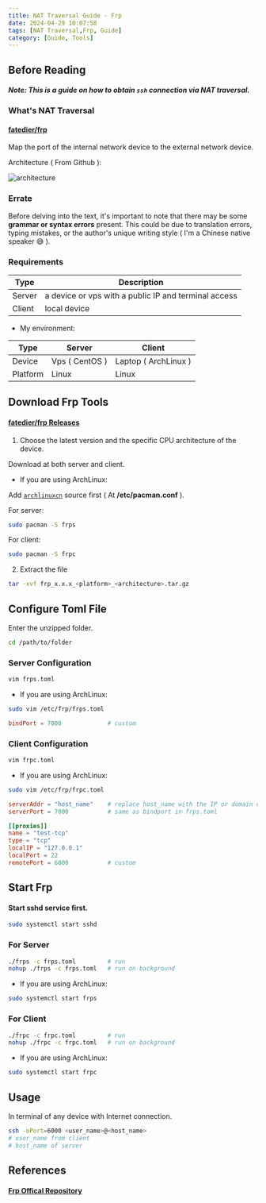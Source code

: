 ```yaml
---
title: NAT Traversal Guide - Frp
date: 2024-04-29 10:07:58
tags: [NAT Traversal,Frp, Guide]
category: [Guide, Tools]
---
```


## Before Reading

#### _Note: This is a guide on how to obtain ``ssh`` connection via NAT traversal._

### What's NAT Traversal

#### [fatedier/frp](https://github.com/fatedier/frp)

Map the port of the internal network device to the external network device.

Architecture ( From Github ):

![architecture](architecture.webp)

### Errate

Before delving into the text, it's important to note that there may be some **grammar or syntax errors** present. This could be due to translation errors, typing mistakes, or the author's unique writing style ( I'm a Chinese native speaker 😅 ).

### Requirements

| Type   | Description                                          |
|--------|------------------------------------------------------|
| Server | a device or vps with a public IP and terminal access |
| Client | local device                                         |

- My environment:

| Type     | Server            | Client               |
|----------|-------------------|----------------------|
| Device   | Vps ( CentOS )    | Laptop ( ArchLinux ) |
| Platform | Linux             | Linux                |

## Download Frp Tools

#### [fatedier/frp Releases](https://github.com/fatedier/frp/releases)

1. Choose the latest version and the specific CPU architecture of the device.

Download at both server and client.

- If you are using ArchLinux:

Add [``archlinuxcn``](https://www.archlinuxcn.org/archlinux-cn-repo-and-mirror) source first ( At **/etc/pacman.conf** ).

For server:

```bash
sudo pacman -S frps
```

For client:

```bash
sudo pacman -S frpc
```

2. Extract the file

```bash
tar -xvf frp_x.x.x_<platform>_<architecture>.tar.gz
```

## Configure Toml File

Enter the unzipped folder.

```bash
cd /path/to/folder
```

### Server Configuration

```bash
vim frps.toml
```

- If you are using ArchLinux:

```bash
sudo vim /etc/frp/frps.toml
```

```toml
bindPort = 7000             # custom
```

### Client Configuration

```bash
vim frpc.toml
```

- If you are using ArchLinux:

```bash
sudo vim /etc/frp/frpc.toml
```

```toml
serverAddr = "host_name"    # replace host_name with the IP or domain of your server
serverPort = 7000           # same as bindport in frps.toml

[[proxies]]
name = "test-tcp"
type = "tcp"
localIP = "127.0.0.1"
localPort = 22
remotePort = 6000           # custom
```

## Start Frp

#### Start sshd service first.

```bash
sudo systemctl start sshd
```

### For Server

```bash
./frps -c frps.toml         # run
nohup ./frps -c frps.toml   # run on background
```

- If you are using ArchLinux:

```bash
sudo systemctl start frps
```

### For Client

```bash
./frpc -c frpc.toml         # run
nohup ./frpc -c frpc.toml   # run on background
```

- If you are using ArchLinux:

```bash
sudo systemctl start frpc
```

## Usage

In terminal of any device with Internet connection.

```bash
ssh -oPort=6000 <user_name>@<host_name>
# user_name from client
# host_name of server
```

## References

#### [Frp Offical Repository](https://github.com/fatedier/frp)
